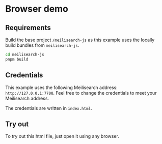 # Browser demo

## Requirements

Build the base project `/meilisearch-js` as this example uses the locally build bundles from `meilisearch-js`.

```bash
cd meilisearch-js
pnpm build
```

## Credentials

This example uses the following Meilisearch address: `http://127.0.0.1:7700`. Feel free to change the credentials to meet your Meilisearch address.

The credentials are written in `index.html`.

## Try out

To try out this html file, just open it using any browser.
